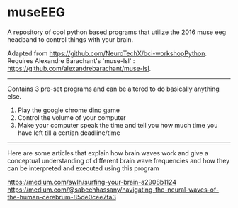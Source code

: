# museEEG
A repository of cool python based programs that utilize the 2016 muse eeg headband to control things with your brain. 

Adapted from https://github.com/NeuroTechX/bci-workshopPython. 
Requires Alexandre Barachant's 'muse-lsl' : https://github.com/alexandrebarachant/muse-lsl.

---

Contains 3 pre-set programs and can be altered to do basically anything else.

1. Play the google chrome dino game
2. Control the volume of your computer
3. Make your computer speak the time and tell you how much time you have left till a certian deadline/time

---

Here are some articles that explain how brain waves work and give a conceptual understanding of different brain wave frequencies and how they can be interpreted and executed using this program

https://medium.com/swlh/surfing-your-brain-a2908b1124
https://medium.com/@sabeehhassany/navigating-the-neural-waves-of-the-human-cerebrum-85de0cee7fa3
